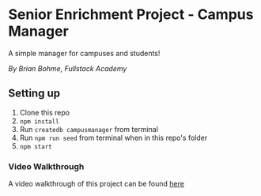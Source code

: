 # Senior Enrichment Project - Campus Manager

A simple manager for campuses and students!

*By Brian Bohme, Fullstack Academy*

## Setting up

1. Clone this repo
2. `npm install`
3. Run `createdb campusmanager` from terminal
4. Run `npm run seed` from terminal when in this repo's folder
5. `npm start`

### Video Walkthrough

A video walkthrough of this project can be found [here](https://www.youtube.com/)



